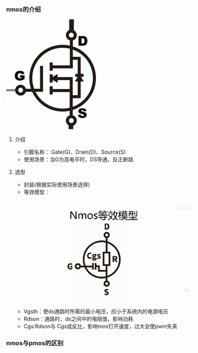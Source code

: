 ### nmos的介绍
![nmos](./img/nmos.png "")

1. 介绍
    * 引脚名称： Gate(G)、Drain(D)、Source(S)
    * 使用场景：当G为高电平时，DS导通，反正断路

2. 选型
    - 封装(根据实际使用场景选择)
    - 等效模型：
    
     ![nmos](./img/nmos等效模型.png "")

    - Vgsth：使ds通路时所需的最小电压，应小于系统内的电源电压
    - Rdson：通路时，ds之间中的电阻值，影响功耗
    - Cgs:Rdson与 Cgs成反比，影响mos打开速度，过大会使pwm失真

### nmos与pmos的区别